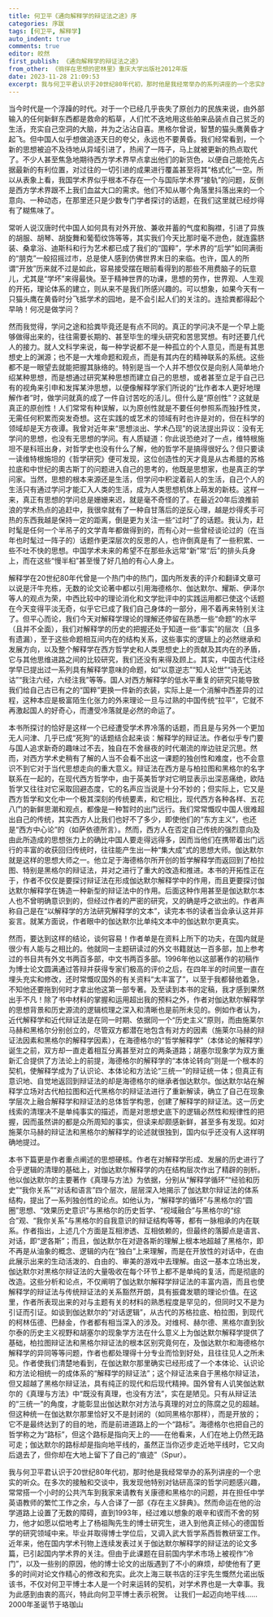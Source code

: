 ```yaml
---
title: 何卫平《通向解释学的辩证法之途》序
categories: 序跋
tags: [何卫平, 解释学]
auto_indent: true
comments: true
editor: 皎然
first_publish: 《通向解释学的辩证法之途》
from_other: 《徜徉在思想的密林里》重庆大学出版社2012年版
date: 2023-11-28 21:09:53
excerpt: 我与何卫平君认识于20世纪80年代初，那时他是我经常举办的系列讲座的一个忠实的听众。在多次的接触和交谈中，我发现他特别对钴研高深的哲学问题感兴趣，常常搭一个小时的公共汽车到我家来请教有关康德和黑格尔的问题，并在担任中学英语教师的繁忙工作之余，与人合译了一部《存在主义辞典》。然而命运在他的治学道路上设置了无数的障碍，直到1993年，经过难以想象的艰辛和锲而不舍的努力，他才如愿以偿地考上了杨祖陶先生的博士研究生，进入到他真正倾心的德国哲学的研究领域中来。毕业并取得博士学位后，又调入武大哲学系西哲教研室工作。近年来，他在国内学术刊物上连续发表过关于伽达默尔解释学的辩证法的论文多篇，已引起国内学术界的关注。但由于此课题在目前国内学术市场上被视作“冷门”，以及一些别的原因，他的博士论文的出版遇到了不小的麻烦，却使他有了更多的时间对论文作精心的修改和充实。此次上海三联书店的汪宇先生慨然允诺出版该书，不仅对何卫平博士本人是一个时来运转的契机，对学术界也是一大幸事。我为此感到由衷的高兴，特此向何卫平博士表示祝贺。
---
```

当今时代是一个浮躁的时代。对于一个已经几乎丧失了原创力的民族来说，由外部输入的任何新鲜东西都是救命的稻草，人们忙不迭地用这些舶来品装点自己贫乏的生活，充实自己空洞的大脑，并为之沾沾自喜。黒格尔曾说，智慧的猫头鹰黄昏才起飞。但中国人似乎想做追逐天日的夸父，永远也不要黄昏。我们经常看到，一个新的思想被迫不及待地从异域引进了，热闹了一阵子，马上就被更新的热点取代了。不少人甚至焦急地期待西方学术界早点拿出他们的新货色，以便自己能抢先占据最新的有利位置，对过往的一切引进的成果进行覆盖甚至将其“格式化”一空。所以从表象上看，我国学术界似乎根本不存在一个与国际学术界“接轨”的问题，反倒是西方学术界跟不上我们血盆大口的需求。他们不知从哪个角落里抖落出来的一个意向、一种动态，在那里还只是少数专门学者探讨的话题，在我们这里就已经炒得有了糊焦味了。

常听人说汉唐时代中国人如何具有对外开放、兼收并蓄的气度和胸襟，引进了异族的胡服、胡琴、胡旋舞和葡萄纹饰等等，其实我们今天比那时毫不逊色，就连露脐装、桑拿浴、迪斯科和行为艺术都已成了我们的“国粹”，学术界的“后学”如同满街的“朋克”一般招摇过市，总是使人感到仿佛世界末日的来临。也许，国人的所谓“开放”历来就不过是如此，容易接受摆在眼前看得到的那些不用费脑子的玩意儿，尤其是“学坏”来得最快。至于精神世界的功课，思想的劳作，世界观、人生观的开拓，理论体系的建立，则从来不是我们所感兴趣的。可以想象，如果今天有一只猫头鹰在黄昏时分飞抵学术的园地，是不会引起人们的关注的。连拾粪都得起个早呐！何况是做学问？

然而我觉得，学问之途和拾粪毕竟还是有点不同的。真正的学问决不是一个早上能够做得出来的，往往需要长期的、甚至毕生的埋头研究和苦思冥想。有时还要几代人的接力。就人文科学来说，每一种学说都不是一种孤立的个人意见，而是有其思想史上的渊源；也不是一大堆命题和观点，而是有其内在的精神联系的系统。这些都不是一眼望去就能把握其脉络的。特别是当一个人并不想仅仅是向别人简单地介绍某种思想，而是想通过研究某种思想而建立自己的思想，或者甚至立足于自己已有的视角来引申和发挥某沖思想，以便像解释学家们所说的“比作者本人更好地理解作者”时，做学问就真的成了一件自讨苦吃的活儿。但什么是“原创性”？这就是真正的原创性！人们常常有种误解，以为原创性就是不要任何参照系而独抒性灵，无需任何积累而突发奇想。这在实践的或艺术的领域有时也许是对的，但在科学的领域却是天方夜谭。我曾对近年来“思想淡出、学术凸现”的说法提出异议：没有无学问的思想，也没有无思想的学问。有人质疑道：你此说恐绝对了一点，维特根施坦不是科班出身，对哲学史也没有什么了解，他的哲学不是搞得很好么？但只要读一读维特根施坦的《哲学研究》便可发现，这位创造性的天才竟是从古希腊的苏格拉底和中世纪的奧古斯丁的问题进入自己的思考的，他既是思想家，也是真正的学问家。当然，思想的根本来源还是生活，但学问中积淀着前人的生活，自己个人的生活只有通过学问才能汇入人类的生活，成为人类思想机体上萌发的新枝。这样一来，真正有思想的学问总是姗姗来迟，就是毫不奇怪的了。在最近20年后浪推前浪的学术热点的追赶中，我很皁就有了一种自甘落后的逆反心理，越是炒得炙手可热的东西我越是保持一定的距离，倒是更为关注一些“过时”了的话题。我认为，赶时髦是任何一个半吊子的文学青年都做得到的，而有心对一些曾经谈论过的（在当年也时髦过一阵子的）话题作更深层次的反思的人，也许倒真是有了一些积累、一些不吐不快的思想。中国学术未来的希望不在那些永远常“新”常“后”的排头兵身上，而在这些“慢半桕”甚至慢了好几拍的有心人身上。

解释学在20世纪80年代曾是一个热门中的热门，国内所发表的评介和翻译文章可以说是汗牛充栋，无数的论文论著中都以引用海德格尔、伽达默尔、耀斯、伊泽尔等人的观点为荣，中西比较中的理论消化和文学批评中的实践运用都已使这个话题在今天变得平淡无奇，似乎它已成了我们自己身体的一部分，用不着再来特别关注了。但平心而论，我们今天对解释学理论的理解还停留在熟悉一些“命题”的水平（且并不全面），我们对解释学的历史的把握还处于知道一些“事实”的层次（且多有遗漏），至于这些命题相互间内在的结构关系，这些事实的逻辑上的必然继承和发展方向，以及整个解释学在西方哲学史和人类思想史上的贡献及其内在的矛盾，它与其他思维进路之间的比较研究，我们还没有来得及顾上。其实，中国古代注经学早已提出过一系列具有解释学意味的命题，如“以意逆志”“知人论世”“诗无达诂”“我注六经，六经注我”等等。国人对西方解释学的低水平重复的研究只能导致我们给自己古已有之的“国粹”更换一件新的衣装，实际上是一个消解中西差异的过程，这种本应是极富陌生化张力的外来理论一旦与过熟的中国传统“拉平”，它就不再激起国人的好奇心，而遭受冷落就是必然的命运了。

本书所探讨的恰好是这样一个已经遭受学术界冷落的话题，而且是与另外一个更加无人问津、几乎已成“死狗”的话题结合起来谈：解释学的辩证法。作者似乎专门要与国人追求新奇的趣味过不去，独自在不舍昼夜的时代潮流的岸边驻足沉思。然而，对西方学术史稍有了解的人当不会看不出这一课题的独创性和难度，也不会意识不到它对于当代思想走向的重大意义。辩证法在西方是与柏拉图和黑格尔的名字联系在一起的，在现代西方哲学中，由于英美哲学对它明显表示出深恶痛绝，欧陆哲学又往往对它采取回避态度，它的名声应当说是十分不妙的；但实际上，它又是西方哲学和文化中一个极其深刻的传统要素，和它相比，现代西方各种各样、五花八门的新鲜思潮和观点，都像是一种暂时的出门远行。我们常常慨叹中国人很难超出自己的传统，其实西方人比我们也好不了多少，即使他们的“东方主义”，也还是“西方中心论”的（如萨依德所言）。然而，西方人在否定自己传统的强烈意向及由此所造成的思想张力上的确比中国人要走得远得多，因而当他们在携带着出门远行的丰富的收获回归传统时，往往能产生出一种“集大成”式的思想大师。伽达默尔就是这样的思想大师之一。他立足于海德格尔所开创的哲学解释学而返回到了柏拉图、特别是黑格尔的辩证法，并对之进行了重大的改造和推进。本书的开拓性正在于，作者不仅仅是要探讨辩证法在形成伽达默尔解释学中的作用，而且更要探讨伽达默尔解释学在铸造一种新型的辩证法中的作用。后面这种作用甚至是伽达默尔本人也不曾明确意识到的，但经过作者的严密的研究，又的确是呼之欲出的。作者声称自己是在“以解释学的方法研究解释学的文本”，读完本书的读者当会承认这并非妄言。就某方面说，作者眼中的伽达默尔比单纯文本中的伽达默尔更真实。

然而，要达到这样的结论，谈何容易！作者单是在资料上所下的功夫，在国内就是很少有人能与之相比的。他就同一主题研读过的外文书籍就达一百多部，加上参考过的书目共有外文书两百多部，中文书两百多部。1996年他以这部著作的初稿作为博士论文圆满通过答辩并获得专家们极高的评价之后，在四年半的时间里一直在埋头充实和修改，还时常慨叹国外的有关资料“太丰富了”，以至于我都替他着急，不知他还要拖到何时才拿出他这第一部专著。及至读到本书的定稿，我才感到果然出手不凡！除了书中材料的掌握和运用超出我的预料之外，作者对伽达默尔解释学的思想背景和历史源流的逻辑梳理之深入和清晰也是前所未见的。例如作者认为，近代解释学和近代辩证法是在同一时期、依据同一个“历史主义”原则，而由施莱尔马赫和黑格尔分别创立的，尽管双方都潜在地包含有对方的因素（施莱尔马赫的辩证法因素和黑格尔的解释学因素），在海德格尔的“哲学解释学”（本体论的解释学）诞生之前，双方却一直走着相互分离甚至对立的两条道路；胡塞尔现象学为双方重新汇合提供了方法论上的前提，海德格尔的解释学的“本体论转向”则是一个根本的契机，使解释学成为了认识论、本体论和方法论“三统一”的辩证统一体；但真正有意识地、自觉地返回到辩证法的却是海德格尔的继承者伽达默尔。伽达默尔站在解释学立场对古代柏拉图和近代黑格尔的辩证法进行了重新解读，确立了自己在现象学层次上融合解释学和辩证法的总体哲学构思，创建了解释学的辩证法。这一历史线索的清理决不是单纯事实的描述，而是对思想史底下的逻辑必然性和规律性的把握，因而虽然讲的都是众所周知的事实，但读来却颇感新鲜，甚至多有发现。如对施莱尔马赫的辩证法和黑格尔的解释学的论述就很独到，国内似乎还没有人这样明确地提过。

本书下篇更是作者重点阐述的思想硬核。作者在对解释学形成、发展的历史进行了合乎逻辑的清理的基础上，对伽达默尔解释学的内在结构层次作出了精辟的剖析。他以伽达默尔的主要著作《真理与方法》为依据，分别从“解释学循环”“经验和历史”“我你关系”“对话和语言”四个层次，层层深入地揭示了伽达默尔辩证法的体系结构，提出了一系列独创性的论点。如他认为，“解释学的循环”与黑格尔的“圆圈”思想、“效果历史意识”与黑格尔的历史哲学、“视域融合”与黑格尔的“综合”观、“我你关系”与黑格尔的自我意识的辩证结构等等，都有一脉相承的内在联系。作者指出，上述几个方面是互相渗透、互相依赖的，但最终的落脚点是语言、对话，即“逻各斯”；而且，伽达默尔在对遊各斯的理解上根本地超越了黑格尔，即不再是从油象的概念、逻辑的内在“独白”上来理解，而是在开放性的对话中，在由此展示出来的生动活泼的、白由的、审美的游戏中去理解。由这一基本立场出发，伽达默尔对黒格尔辩证法的大量吸收在每个环节上都不是单纯的复活，而是彻底的改造。这些分析和论点，不仅阐明了伽达默尔解释学辩证法的丰富内涵，而且也使解释学的辩证法与传统辩证法的关系豁然开朗，具有振聋发聩的理论价值。在这里，作者所表现出来的对与主题有关的材料的熟悉程度是罕见的，但同时又不是为引证而引证。如谈到伽达默尔的“对话逻辑”，从古代的苏格拉底、柏拉图，到现代的柯林伍德、巴赫金，作者都有相当深入的涉及。对维柯、赫尔德、黑格尔直到狄尔泰的历史主义视野和胡塞尔的现象学方法在什么意义上为伽达默尔解释学提供了基础，柏拉图辩证法和黑格尔辩证法的根本区别究竟何在，及伽达默尔和海德格尔解释学的异同等等问题，作者也都处理得十分专业而恰到好处，且往往见人之所未见。作者使我们清楚地看到，在伽达默尔那里确实已经形成了一个本体论、认识论和方法论相统一的成体系的“解释学的辩证法”；这个辩证法来自于黑格尔辩证法，但又超越了黑格尔辩证法，具有纯正的现代和后现代精抻。国外曾有人讥笑伽达默尔的《真理与方法》中“既没有真理，也没有方法”，实在是陋见。只有从辩证法的“三统一”的角度，才能彰显出伽达默尔对方法与真理的对立的陈腐之见的超越。但这种统一在伽达默尔那里恰好又不是封闭的（如同黑格尔那样），而是开放的；它不是最终达到了的目的地，而是前进道路上的一个“路标”。海德格尔也把自己的哲学称之为“路标”，但这个路标是指向天上的——在他看来，人们在地上仍然无路可走；伽达默尔的路标却是指向地平线的，虽然正当你迈步走近地平线时，它又向后退去了，但你却在大地上留下了自己的“痕迹”（Spur）。

我与何卫平君认识于20世纪80年代初，那时他是我经常举办的系列讲座的一个忠实的听众。在多次的接触和交谈中，我发现他特别对钴研高深的哲学问题感兴趣，常常搭一个小时的公共汽车到我家来请教有关康德和黑格尔的问题，并在担任中学英语教师的繁忙工作之余，与人合译了一部《存在主义辞典》。然而命运在他的治学道路上设置了无数的障碍，直到1993年，经过难以想象的艰辛和锲而不舍的努力，他才如愿以偿地考上了杨祖陶先生的博士研究生，进入到他真正倾心的德国哲学的研究领域中来。毕业并取得博士学位后，又调入武大哲学系西哲教研室工作。近年来，他在国内学术刊物上连续发表过关于伽达默尔解释学的辩证法的论文多篇，已引起国内学术界的关注。但由于此课题在目前国内学术市场上被视作“冷门”，以及一些别的原因，他的博士论文的出版遇到了不小的麻烦，却使他有了更多的时间对论文作精心的修改和充实。此次上海三联书店的汪宇先生慨然允诺出版该书，不仅对何卫平博士本人是一个时来运转的契机，对学术界也是一大幸事。我为此感到由衷的高兴，特此向何卫平博士表示祝贺。
让我们一起迈向地平线……
2000年圣诞节于珞珈山
